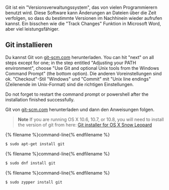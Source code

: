 Git ist ein "Versionsverwaltungssystem", das von vielen Programmierern benutzt wird. Diese Software kann Änderungen an Dateien über die Zeit verfolgen, so dass du bestimmte Versionen im Nachhinein wieder aufrufen kannst. Ein bisschen wie die "Track Changes" Funktion in Microsoft Word, aber viel leistungsfähiger.

## Git installieren

<!--sec data-title="Installing Git: Windows" data-id="git_install_windows"
data-collapse=true ces-->

Du kannst Git von [git-scm.com](https://git-scm.com/) herunterladen. You can hit "next" on all steps except for one; in the step entitled "Adjusting your PATH environment", choose "Use Git and optional Unix tools from the Windows Command Prompt" (the bottom option). Die anderen Voreinstellungen sind ok. "Checkout"-Stil "Windows" und "Commit" mit "Unix line endings" (Zeilenende im Unix-Format) sind die richtigen Einstellungen.

Do not forget to restart the command prompt or powershell after the installation finished successfully. <!--endsec-->

<!--sec data-title="Installing Git: OS X" data-id="git_install_OSX"
data-collapse=true ces-->

Git von [git-scm.com](https://git-scm.com/) herunterladen und dann den Anweisungen folgen.

> **Note** If you are running OS X 10.6, 10.7, or 10.8, you will need to install the version of git from here: [Git installer for OS X Snow Leopard](https://sourceforge.net/projects/git-osx-installer/files/git-2.3.5-intel-universal-snow-leopard.dmg/download)

<!--endsec-->

<!--sec data-title="Installing Git: Debian or Ubuntu" data-id="git_install_debian_ubuntu"
data-collapse=true ces-->

{% filename %}command-line{% endfilename %}

```bash
$ sudo apt-get install git
```

<!--endsec-->

<!--sec data-title="Installing Git: Fedora" data-id="git_install_fedora"
data-collapse=true ces-->

{% filename %}command-line{% endfilename %}

```bash
$ sudo dnf install git
```

<!--endsec-->

<!--sec data-title="Installing Git: openSUSE" data-id="git_install_openSUSE"
data-collapse=true ces-->

{% filename %}command-line{% endfilename %}

```bash
$ sudo zypper install git
```

<!--endsec-->